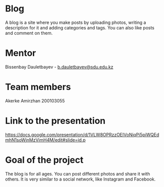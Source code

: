 # Blog 
A blog is a site where you make posts by uploading photos, writing a description for it and adding categories and tags. You can also like posts and comment on them.
# Mentor 
Bissenbay Dauletbayev - b.dauletbayev@sdu.edu.kz
# Team members 
Akerke Amirzhan 200103055
# Link to the presentation 
https://docs.google.com/presentation/d/1VLW8OPRzzOEIVoNiqPi5piWQEdmhN1soWjnMzVimH4M/edit#slide=id.p
# Goal of the project 
The blog is for all ages. You can post different photos and share it with others. It is very similar to a social network, like Instagram and Facebook.
